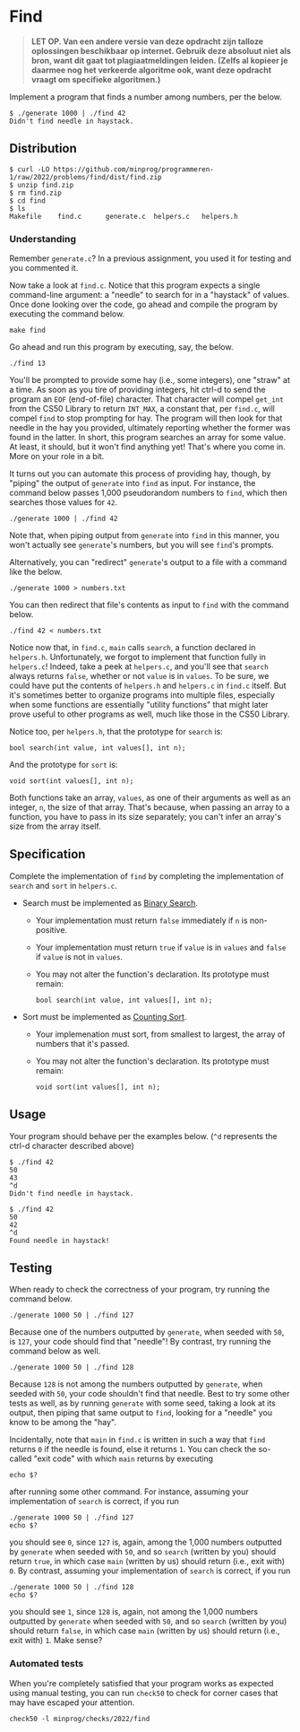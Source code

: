 # Find

> **LET OP. Van een andere versie van deze opdracht zijn talloze oplossingen beschikbaar op internet. Gebruik deze absoluut niet als bron, want dit gaat tot plagiaatmeldingen leiden. (Zelfs al kopieer je daarmee nog het verkeerde algoritme ook, want deze opdracht vraagt om specifieke algoritmen.)**

Implement a program that finds a number among numbers, per the below.

    $ ./generate 1000 | ./find 42
    Didn't find needle in haystack.

## Distribution

    $ curl -LO https://github.com/minprog/programmeren-1/raw/2022/problems/find/dist/find.zip
    $ unzip find.zip
    $ rm find.zip
    $ cd find
    $ ls
    Makefile    find.c      generate.c  helpers.c   helpers.h

### Understanding

Remember `generate.c`? In a previous assignment, you used it for testing and you commented it.

Now take a look at `find.c`. Notice that this program expects a single command-line argument: a "needle" to search for in a "haystack" of values. Once done looking over the code, go ahead and compile the program by executing the command below.

    make find

Go ahead and run this program by executing, say, the below.

    ./find 13

You'll be prompted to provide some hay (i.e., some integers), one "straw" at a time. As soon as you tire of providing integers, hit ctrl-d to send the program an `EOF` (end-of-file) character. That character will compel `get_int` from the CS50 Library to return `INT_MAX`, a constant that, per `find.c`, will compel `find` to stop prompting for hay. The program will then look for that needle in the hay you provided, ultimately reporting whether the former was found in the latter. In short, this program searches an array for some value. At least, it should, but it won't find anything yet! That's where you come in. More on your role in a bit.

It turns out you can automate this process of providing hay, though, by "piping" the output of `generate` into `find` as input. For instance, the command below passes 1,000 pseudorandom numbers to `find`, which then searches those values for `42`.

    ./generate 1000 | ./find 42

Note that, when piping output from `generate` into `find` in this manner, you won't actually see `generate`'s numbers, but you will see `find`'s prompts.

Alternatively, you can "redirect" `generate`'s output to a file with a command like the below.

    ./generate 1000 > numbers.txt

You can then redirect that file's contents as input to `find` with the command below.

    ./find 42 < numbers.txt

Notice now that, in `find.c`, `main` calls `search`, a function declared in `helpers.h`. Unfortunately, we forgot to implement that function fully in `helpers.c`! Indeed, take a peek at `helpers.c`, and you'll see that `search` always returns `false`, whether or not `value` is in `values`. To be sure, we could have put the contents of `helpers.h` and `helpers.c` in `find.c` itself. But it's sometimes better to organize programs into multiple files, especially when some functions are essentially "utility functions" that might later prove useful to other programs as well, much like those in the CS50 Library.

Notice too, per `helpers.h`, that the prototype for `search` is:

    bool search(int value, int values[], int n);

And the prototype for `sort` is:

    void sort(int values[], int n);

Both functions take an array, `values`, as one of their arguments as well as an integer, `n`, the size of that array. That's because, when passing an array to a function, you have to pass in its size separately; you can't infer an array's size from the array itself.

## Specification

Complete the implementation of `find` by completing the implementation of `search` and `sort` in `helpers.c`.

- Search must be implemented as [Binary Search](https://www.youtube.com/watch?v=T98PIp4omUA).

  - Your implementation must return `false` immediately if `n` is non-positive.

  - Your implementation must return `true` if `value` is in `values` and `false` if `value` is not in `values`.

  - You may not alter the function's declaration. Its prototype must remain:

        bool search(int value, int values[], int n);

- Sort must be implemented as [Counting Sort](https://en.wikipedia.org/wiki/Counting_sort).

  - Your implemenation must sort, from smallest to largest, the array of numbers that it's passed.

  - You may not alter the function's declaration. Its prototype must remain:

        void sort(int values[], int n);

## Usage

Your program should behave per the examples below. (`^d` represents the ctrl-d character described above)

    $ ./find 42
    50
    43
    ^d
    Didn't find needle in haystack.

    $ ./find 42
    50
    42
    ^d
    Found needle in haystack!

## Testing

When ready to check the correctness of your program, try running the command below.

    ./generate 1000 50 | ./find 127

Because one of the numbers outputted by `generate`, when seeded with `50`, is `127`, your code should find that "needle"! By contrast, try running the command below as well.

    ./generate 1000 50 | ./find 128

Because `128` is not among the numbers outputted by `generate`, when seeded with `50`, your code shouldn't find that needle. Best to try some other tests as well, as by running `generate` with some seed, taking a look at its output, then piping that same output to `find`, looking for a "needle" you know to be among the "hay".

Incidentally, note that `main` in `find.c` is written in such a way that `find` returns `0` if the needle is found, else it returns `1`. You can check the so-called "exit code" with which `main` returns by executing

    echo $?

after running some other command. For instance, assuming your implementation of `search` is correct, if you run

    ./generate 1000 50 | ./find 127
    echo $?

you should see `0`, since `127` is, again, among the 1,000 numbers outputted by `generate` when seeded with `50`, and so `search` (written by you) should return `true`, in which case `main` (written by us) should return (i.e., exit with) `0`. By contrast, assuming your implementation of `search` is correct, if you run

    ./generate 1000 50 | ./find 128
    echo $?

you should see `1`, since `128` is, again, not among the 1,000 numbers outputted by `generate` when seeded with `50`, and so `search` (written by you) should return `false`, in which case `main` (written by us) should return (i.e., exit with) `1`. Make sense?

### Automated tests

When you're completely satisfied that your program works as expected using manual testing, you can run `check50` to check for corner cases that may have escaped your attention.

    check50 -l minprog/checks/2022/find
